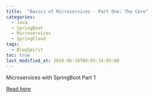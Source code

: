 ```yaml
---
title:  "Basics of Microservices - Part One: The Core"
categories:
  - Java
  - SpringBoot
  - Microservices
  - SpringCloud
tags:
  - BlogSpirit
toc: true
last_modified_at: 2018-06-10T08:05:34-05:00
---
```


Microservices with SpringBoot Part 1

[Read here](http://nicolasduminil.blogspirit.com/archive/2018/05/25/basics-of-microservices-with-spring-boot-3106415.html)

